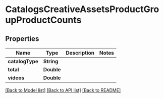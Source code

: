 # CatalogsCreativeAssetsProductGroupProductCounts

## Properties
Name | Type | Description | Notes
------------ | ------------- | ------------- | -------------
**catalogType** | **String** |  | 
**total** | **Double** |  | 
**videos** | **Double** |  | 

[[Back to Model list]](../README.md#documentation-for-models) [[Back to API list]](../README.md#documentation-for-api-endpoints) [[Back to README]](../README.md)


